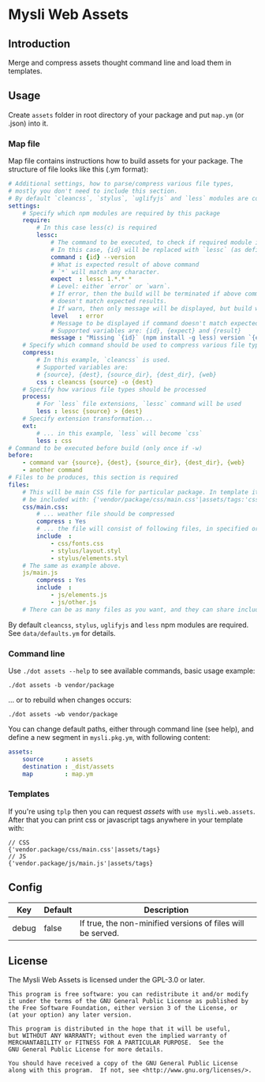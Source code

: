 # Mysli Web Assets

## Introduction

Merge and compress assets thought command line and load them in templates.

## Usage

Create `assets` folder in root directory of your package and put `map.ym`
(or .json) into it.

### Map file

Map file contains instructions how to build assets for your package.
The structure of file looks like this (.ym format):

```yaml
# Additional settings, how to parse/compress various file types,
# mostly you don't need to include this section.
# By default `cleancss`, `stylus`, `uglifyjs` and `less` modules are configured.
settings:
    # Specify which npm modules are required by this package
    require:
        # In this case less(c) is required
        lessc:
            # The command to be executed, to check if required module is installed.
            # In this case, {id} will be replaced with `lessc` (as defined above)
            command : {id} --version
            # What is expected result of above command
            # `*` will match any character.
            expect  : lessc 1.*.* *
            # Level: either `error` or `warn`.
            # If error, then the build will be terminated if above command
            # doesn't match expected results.
            # If warn, then only message will be displayed, but build will continue.
            level   : error
            # Message to be displayed if command doesn't match expected results.
            # Supported variables are: {id}, {expect} and {result}
            message : "Missing `{id}` (npm install -g less) version `{expect}` got `{result}`"
    # Specify which command should be used to compress various file types
    compress:
        # In this example, `cleancss` is used.
        # Supported variables are:
        # {source}, {dest}, {source_dir}, {dest_dir}, {web}
        css : cleancss {source} -o {dest}
    # Specify how various file types should be processed
    process:
        # For `less` file extensions, `lessc` command will be used
        less : lessc {source} > {dest}
    # Specify extension transformation...
    ext:
        # ... in this example, `less` will become `css`
        less : css
# Command to be executed before build (only once if -w)
before:
    - command var {source}, {dest}, {source_dir}, {dest_dir}, {web}
    - another command
# Files to be produces, this section is required
files:
    # This will be main CSS file for particular package. In template it could
    # be included with: {'vendor/package/css/main.css'|assets/tags:'css'}
    css/main.css:
        # ... weather file should be compressed
        compress : Yes
        # ... the file will consist of following files, in specified order
        include  :
            - css/fonts.css
            - stylus/layout.styl
            - stylus/elements.styl
    # The same as example above.
    js/main.js
        compress : Yes
        include  :
            - js/elements.js
            - js/other.js
    # There can be as many files as you want, and they can share includes.
```

By default `cleancss`, `stylus`, `uglifyjs` and `less` npm modules are required.
See `data/defaults.ym` for details.

### Command line

Use `./dot assets --help` to see available commands, basic usage example:

```
./dot assets -b vendor/package
```

... or to rebuild when changes occurs:

```
./dot assets -wb vendor/package
```

You can change default paths, either through command line (see help), and
define a new segment in `mysli.pkg.ym`, with following content:

```yaml
assets:
    source      : assets
    destination : _dist/assets
    map         : map.ym
```

### Templates

If you're using `tplp` then you can request _assets_
with `use mysli.web.assets`. After that you can print css or javascript tags
anywhere in your template with:

```
// CSS
{'vendor.package/css/main.css'|assets/tags}
// JS
{'vendor.package/js/main.js'|assets/tags}
```

## Config

| Key    | Default | Description                                                 |
|--------|---------|-------------------------------------------------------------|
| debug  | false   | If true, the non-minified versions of files will be served. |

## License

The Mysli Web Assets is licensed under the GPL-3.0 or later.

    This program is free software: you can redistribute it and/or modify
    it under the terms of the GNU General Public License as published by
    the Free Software Foundation, either version 3 of the License, or
    (at your option) any later version.

    This program is distributed in the hope that it will be useful,
    but WITHOUT ANY WARRANTY; without even the implied warranty of
    MERCHANTABILITY or FITNESS FOR A PARTICULAR PURPOSE.  See the
    GNU General Public License for more details.

    You should have received a copy of the GNU General Public License
    along with this program.  If not, see <http://www.gnu.org/licenses/>.

